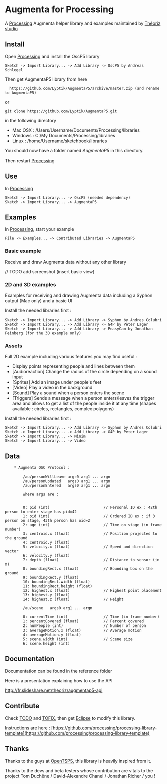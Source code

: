 Augmenta for Processing
=======================

A [Processing][] Augmenta helper library and examples maintained by [Théoriz studio][]

Install
-------

Open [Processing][] and install the OscP5 library

```
Sketch -> Import Library... -> Add Library -> OscP5 by Andreas Schlegel
```

Then get AugmentaP5 library from here

      https://github.com/Lyptik/AugmentaP5/archive/master.zip (and rename to AugmentaP5)

or

```
git clone https://github.com/Lyptik/AugmentaP5.git
```

in the following directory

- Mac OSX : /Users/Username/Documents/Processing/libraries
- Windows : C:/My Documents/Processing/libraries
- Linux   : /home/Username/sketchbook/libraries

You should now have a folder named *AugmentaP5* in this directory.

Then restart [Processing][]

Use
---
In [Processing][]

```
Sketch -> Import Library... -> OscP5 (needed dependency)
Sketch -> Import Library... -> AugmentaP5
```

Examples
--------

In [Processing][], start your example

```
File -> Examples... -> Contributed Libraries -> AugmentaP5
```

### Basic example

Receive and draw Augmenta data without any other library

// TODO add screenshot (insert basic view)

### 2D and 3D examples

Examples for receiving and drawing Augmenta data including a Syphon output (Mac only) and a basic UI

Install the needed libraries first :

```
Sketch -> Import Library... -> Add Library -> Syphon by Andres Colubri
Sketch -> Import Library... -> Add Library -> G4P by Peter Lager
Sketch -> Import Library... -> Add Library -> PeasyCam by Jonathan Feinberg (for the 3D example only)
```

### Assets

Full 2D example including various features you may find useful :
- Display points representing people and lines between them
- [Audioreaction] Change the radius of the circle depending on a sound input
- [Sprites] Add an image under people's feet
- [Video] Play a video in the background
- [Sound] Play a sound when a person enters the scene
- [Triggers] Sends a message when a person enters/leaves the trigger area and allows to get a list of the people inside it at any time (shapes available : circles, rectangles, complex polygons)

Install the needed libraries first :

```
Sketch -> Import Library... -> Add Library -> Syphon by Andres Colubri
Sketch -> Import Library... -> Add Library -> G4P by Peter Lager
Sketch -> Import Library... -> Minim
Sketch -> Import Library... -> Video
```

Data
----

```
    * Augmenta OSC Protocol :

        /au/personWillLeave args0 arg1 ... argn
        /au/personUpdated   args0 arg1 ... argn
        /au/personEntered   args0 arg1 ... argn

        where args are :

        
        0: pid (int)                        // Personal ID ex : 42th person to enter stage has pid=42
        1: oid (int)                        // Ordered ID ex : if 3 person on stage, 43th person has oid=2
        2: age (int)                        // Time on stage (in frame number)
        3: centroid.x (float)               // Position projected to the ground
        4: centroid.y (float)               
        5: velocity.x (float)               // Speed and direction vector
        6: velocity.y (float)
        7: depth (float)                    // Distance to sensor (in m)
        8: boundingRect.x (float)           // Bounding box on the ground
        9: boundingRect.y (float)
        10: boundingRect.width (float)
        11: boundingRect.height (float)
        12: highest.x (float)               // Highest point placement
        13: highest.y (float)
        14: highest.z (float)               // Height

        /au/scene   args0 arg1 ... argn

        0: currentTime (int)                // Time (in frame number)
        1: percentCovered (float)           // Percent covered
        2: numPeople (int)                  // Number of person
        3: averageMotion.x (float)          // Average motion
        4: averageMotion.y (float)
        5: scene.width (int)                // Scene size
        6: scene.height (int)
```

Documentation
-------------

Documentation can be found in the reference folder

Here is a presentation explaining how to use the API

http://fr.slideshare.net/theoriz/augmentap5-api

Contribute
----------

Check [TODO](TODO.md) and [TOFIX](TOFIX.md), then get [Eclipse][] to modify this library.

Instructions are here : [https://github.com/processing/processing-library-template](https://github.com/processing/processing-library-template)

Thanks
------

Thanks to the guys at [OpenTSPS][], this library is heavily inspired from it.

Thanks to the devs and beta testers whose contribution are vitals to the project
 Tom Duchêne / David-Alexandre Chanel / Jonathan Richer / you !

[Processing]: http://www.processing.org/
[Théoriz studio]: http://www.theoriz.com/
[OpenTSPS]: https://github.com/labatrockwell/openTSPS/
[Eclipse]: http://www.eclipse.org/
